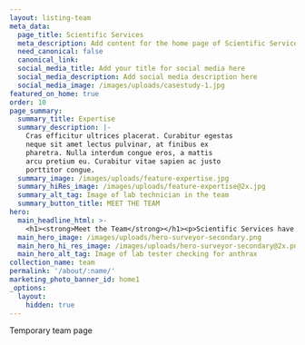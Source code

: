 ```yaml
---
layout: listing-team
meta_data:
  page_title: Scientific Services
  meta_description: Add content for the home page of Scientific Services here...
  need_canonical: false
  canonical_link:
  social_media_title: Add your title for social media here
  social_media_description: Add social media description here
  social_media_image: /images/uploads/casestudy-1.jpg
featured_on_home: true
order: 10
page_summary:
  summary_title: Expertise
  summary_description: |-
    Cras efficitur ultrices placerat. Curabitur egestas
    neque sit amet lectus pulvinar, at finibus ex
    pharetra. Nulla interdum congue eros, a mattis
    arcu pretium eu. Curabitur vitae sapien ac justo
    porttitor congue.
  summary_image: /images/uploads/feature-expertise.jpg
  summary_hiRes_image: /images/uploads/feature-expertise@2x.jpg
  summary_alt_tag: Image of lab technician in the team
  summary_button_title: MEET THE TEAM
hero:
  main_headline_html: >-
    <h1><strong>Meet the Team</strong></h1><p>Scientific Services have been working to protect your workers in harsh environments for more than 16 years.</p>
  main_hero_image: /images/uploads/hero-surveyor-secondary.png
  main_hero_hi_res_image: /images/uploads/hero-surveyor-secondary@2x.png
  main_hero_alt_tag: Image of lab tester checking for anthrax
collection_name: team
permalink: '/about/:name/'
marketing_photo_banner_id: home1
_options:
  layout:
    hidden: true
---
```


Temporary team page
